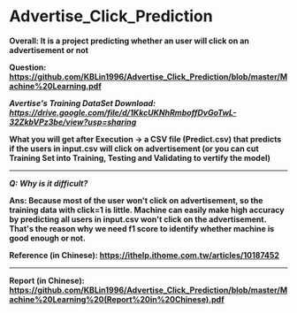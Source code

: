 # Advertise_Click_Prediction

**Overall: It is a project predicting whether an user will click on an advertisement or not**

**Question: https://github.com/KBLin1996/Advertise_Click_Prediction/blob/master/Machine%20Learning.pdf**

***Avertise's Training DataSet Download: https://drive.google.com/file/d/1KkcUKNhRmboffDvGoTwL-32ZkbVPz3be/view?usp=sharing***

**What you will get after Execution → a CSV file (Predict.csv) that predicts if the users in input.csv will click on advertisement (or you can cut Training Set into Training, Testing and Validating to vertify the model)**

---

***Q: Why is it difficult?***

**Ans: Because most of the user won't click on advertisement, so the training data with click=1 is little. Machine can easily make high accuracy by predicting all users in input.csv won't click on the advertisement. That's the reason why we need f1 score to identify whether machine is good enough or not.**

**Reference (in Chinese): https://ithelp.ithome.com.tw/articles/10187452**

---

**Report (in Chinese): https://github.com/KBLin1996/Advertise_Click_Prediction/blob/master/Machine%20Learning%20(Report%20in%20Chinese).pdf**
